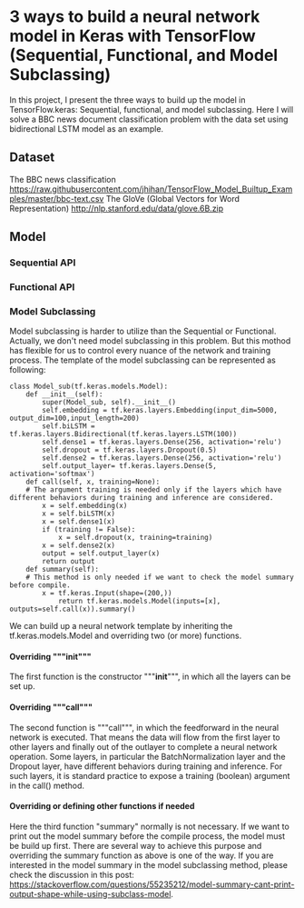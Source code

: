 # 3 ways to build a neural network model in Keras with TensorFlow (Sequential, Functional, and Model Subclassing)
In this project, I present the three ways to build up the model in TensorFlow.keras: Sequential, functional, and model subclassing.
Here I will solve a BBC news document classification problem with the data set using bidirectional LSTM model as an example.
## Dataset
The BBC news classification 
https://raw.githubusercontent.com/jhihan/TensorFlow_Model_Builtup_Examples/master/bbc-text.csv
The GloVe (Global Vectors for Word Representation)
http://nlp.stanford.edu/data/glove.6B.zip
## Model
### Sequential API
### Functional API
### Model Subclassing
Model subclassing is harder to utilize than the Sequential or Functional. Actually, we don't need model subclassing in this problem. But this mothod has flexible for us to control every nuance of the network and training process. The template of the model subclassing can be represented as following:

```
class Model_sub(tf.keras.models.Model):
    def __init__(self):
        super(Model_sub, self).__init__()
        self.embedding = tf.keras.layers.Embedding(input_dim=5000, output_dim=100,input_length=200)
        self.biLSTM = tf.keras.layers.Bidirectional(tf.keras.layers.LSTM(100))
        self.dense1 = tf.keras.layers.Dense(256, activation='relu')
        self.dropout = tf.keras.layers.Dropout(0.5)
        self.dense2 = tf.keras.layers.Dense(256, activation='relu')
        self.output_layer= tf.keras.layers.Dense(5, activation='softmax')
    def call(self, x, training=None):
    # The argument training is needed only if the layers which have different behaviors during training and inference are considered.
        x = self.embedding(x)
        x = self.biLSTM(x)
        x = self.dense1(x)
        if (training != False):
            x = self.dropout(x, training=training)
        x = self.dense2(x)
        output = self.output_layer(x)
        return output
    def summary(self):
    # This method is only needed if we want to check the model summary before compile.
        x = tf.keras.Input(shape=(200,))
            return tf.keras.models.Model(inputs=[x], outputs=self.call(x)).summary() 
```
We can build up a neural network template by inheriting the tf.keras.models.Model and overriding two (or more) functions. 
#### Overriding """__init__"""
The first function is the constructor """__init__""", in which all the layers can be set up. 
#### Overriding """call"""
The second function is """call""", in which the feedforward in the neural network is executed. That means the data will flow from the first layer to other layers and finally out of the outlayer to complete a neural network operation. Some layers, in particular the BatchNormalization layer and the Dropout layer, have different behaviors during training and inference. For such layers, it is standard practice to expose a training (boolean) argument in the call() method.
#### Overriding or defining other functions if needed
Here the third function "summary" normally is not necessary. If we want to print out the model summary before the compile process, the model must be build up first. There are several way to achieve this purpose and overriding the summary function as above is one of the way. If you are interested in the model summary in the model subclassing method, please check the discussion in this post: https://stackoverflow.com/questions/55235212/model-summary-cant-print-output-shape-while-using-subclass-model.
